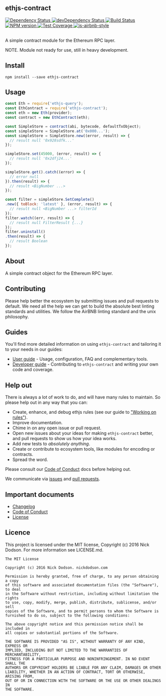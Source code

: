 ## ethjs-contract

<div>
  <!-- Dependency Status -->
  <a href="https://david-dm.org/ethjs/ethjs-contract">
    <img src="https://david-dm.org/ethjs/ethjs-contract.svg"
    alt="Dependency Status" />
  </a>

  <!-- devDependency Status -->
  <a href="https://david-dm.org/ethjs/ethjs-contract#info=devDependencies">
    <img src="https://david-dm.org/ethjs/ethjs-contract/dev-status.svg" alt="devDependency Status" />
  </a>

  <!-- Build Status -->
  <a href="https://travis-ci.org/ethjs/ethjs-contract">
    <img src="https://travis-ci.org/ethjs/ethjs-contract.svg"
    alt="Build Status" />
  </a>

  <!-- NPM Version -->
  <a href="https://www.npmjs.org/package/ethjs-contract">
    <img src="http://img.shields.io/npm/v/ethjs-contract.svg"
    alt="NPM version" />
  </a>

  <!-- Test Coverage -->
  <a href="https://coveralls.io/r/ethjs/ethjs-contract">
    <img src="https://coveralls.io/repos/github/ethjs/ethjs-contract/badge.svg" alt="Test Coverage" />
  </a>

  <!-- Javascript Style -->
  <a href="http://airbnb.io/javascript/">
    <img src="https://img.shields.io/badge/code%20style-airbnb-brightgreen.svg" alt="js-airbnb-style" />
  </a>
</div>

<br />

A simple contract module for the Ethereum RPC layer.

NOTE. Module not ready for use, still in heavy development.

## Install

```
npm install --save ethjs-contract
```

## Usage

```js
const Eth = require('ethjs-query');
const EthContract = require('ethjs-contract');
const eth = new Eth(provider);
const contract = new EthContract(eth);

const SimpleStore = contract(abi, bytecode, defaultTxObject);
const simpleStore = SimpleStore.at('0x000...');
const simpleStore = SimpleStore.new((error, result) => {
  // result null '0x928sdfk...'
});

simpleStore.set(45000, (error, result) => {
  // result null '0x2dfj24...'
});

simpleStore.get().catch((error) => {
  // error null
}).then(result) => {
  // result <BigNumber ...>
});

const filter = simpleStore.SetComplete()
.new({ toBlock: 'latest' }, (error, result) => {
  // result null <BigNumber ...> filterId
});
filter.watch((err, result) => {
  // result null FilterResult {...}
});
filter.uninstall()
.then(result) => {
  // result Boolean
});
```

## About

A simple contract object for the Ethereum RPC layer.

## Contributing

Please help better the ecosystem by submitting issues and pull requests to default. We need all the help we can get to build the absolute best linting standards and utilities. We follow the AirBNB linting standard and the unix philosophy.

## Guides

You'll find more detailed information on using `ethjs-contract` and tailoring it to your needs in our guides:

- [User guide](docs/user-guide.md) - Usage, configuration, FAQ and complementary tools.
- [Developer guide](docs/developer-guide.md) - Contributing to `ethjs-contract` and writing your own code and coverage.

## Help out

There is always a lot of work to do, and will have many rules to maintain. So please help out in any way that you can:

- Create, enhance, and debug ethjs rules (see our guide to ["Working on rules"](./github/CONTRIBUTING.md)).
- Improve documentation.
- Chime in on any open issue or pull request.
- Open new issues about your ideas for making `ethjs-contract` better, and pull requests to show us how your idea works.
- Add new tests to *absolutely anything*.
- Create or contribute to ecosystem tools, like modules for encoding or contracts.
- Spread the word.

Please consult our [Code of Conduct](CODE_OF_CONDUCT.md) docs before helping out.

We communicate via [issues](https://github.com/ethjs/ethjs-contract/issues) and [pull requests](https://github.com/ethjs/ethjs-contract/pulls).

## Important documents

- [Changelog](CHANGELOG.md)
- [Code of Conduct](CODE_OF_CONDUCT.md)
- [License](https://raw.githubusercontent.com/ethjs/ethjs-contract/master/LICENSE)

## Licence

This project is licensed under the MIT license, Copyright (c) 2016 Nick Dodson. For more information see LICENSE.md.

```
The MIT License

Copyright (c) 2016 Nick Dodson. nickdodson.com

Permission is hereby granted, free of charge, to any person obtaining a copy
of this software and associated documentation files (the "Software"), to deal
in the Software without restriction, including without limitation the rights
to use, copy, modify, merge, publish, distribute, sublicense, and/or sell
copies of the Software, and to permit persons to whom the Software is
furnished to do so, subject to the following conditions:

The above copyright notice and this permission notice shall be included in
all copies or substantial portions of the Software.

THE SOFTWARE IS PROVIDED "AS IS", WITHOUT WARRANTY OF ANY KIND, EXPRESS OR
IMPLIED, INCLUDING BUT NOT LIMITED TO THE WARRANTIES OF MERCHANTABILITY,
FITNESS FOR A PARTICULAR PURPOSE AND NONINFRINGEMENT. IN NO EVENT SHALL THE
AUTHORS OR COPYRIGHT HOLDERS BE LIABLE FOR ANY CLAIM, DAMAGES OR OTHER
LIABILITY, WHETHER IN AN ACTION OF CONTRACT, TORT OR OTHERWISE, ARISING FROM,
OUT OF OR IN CONNECTION WITH THE SOFTWARE OR THE USE OR OTHER DEALINGS IN
THE SOFTWARE.
```
